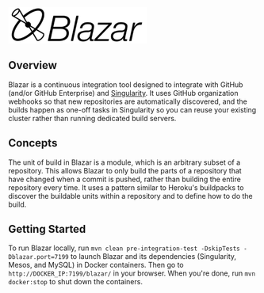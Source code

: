 ![Blazar](https://github.com/HubSpot/Blazar/blob/master/BlazarUI/app/images/blazar-logo.png?raw=true)

## Overview ##

Blazar is a continuous integration tool designed to integrate with GitHub (and/or GitHub Enterprise) 
and [Singularity](https://github.com/HubSpot/Singularity). It uses GitHub organization webhooks
so that new repositories are automatically discovered, and the builds happen as one-off tasks in
Singularity so you can reuse your existing cluster rather than running dedicated build servers. 

## Concepts ##

The unit of build in Blazar is a module, which is an arbitrary subset of a repository. This allows 
Blazar to only build the parts of a repository that have changed when a commit is pushed, rather 
than building the entire repository every time. It uses a pattern similar to Heroku's buildpacks 
to discover the buildable units within a repository and to define how to do the build.

## Getting Started ##

To run Blazar locally, run 
`mvn clean pre-integration-test -DskipTests -Dblazar.port=7199` to launch Blazar and its dependencies (Singularity, Mesos, and MySQL) in Docker containers. Then go to `http://DOCKER_IP:7199/blazar/` in your browser. When you're done, run `mvn docker:stop` to shut down the containers.
